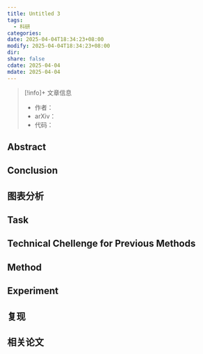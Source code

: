 ```yaml
---
title: Untitled 3
tags:
  - 科研
categories: 
date: 2025-04-04T18:34:23+08:00
modify: 2025-04-04T18:34:23+08:00
dir: 
share: false
cdate: 2025-04-04
mdate: 2025-04-04
---
```


> [!info]+ 文章信息
> - 作者：
> - arXiv：
> - 代码：

## Abstract

## Conclusion

## 图表分析

## Task

## Technical Chellenge for Previous Methods

## Method

## Experiment

## 复现

## 相关论文